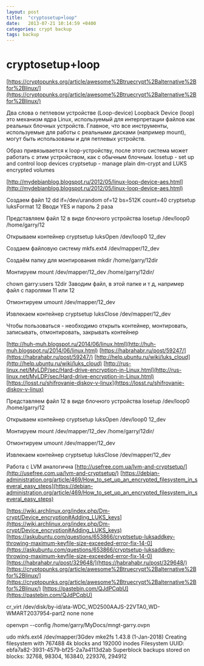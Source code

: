 ```yaml
---
layout: post
title:  "cryptosetup+loop"
date:   2013-07-21 10:14:59 +0400
categories: crypt backup
tags: backup
---
```


# cryptosetup+loop
[https://cryptopunks.org/article/awesome%2Btruecrypt%2Balternative%2Bfor%2Blinux/](https://cryptopunks.org/article/awesome%2Btruecrypt%2Balternative%2Bfor%2Blinux/)

Два слова о петлевом устройстве (Loop-device)
Loopback Device (loop) это механизм ядра Linux, используемый для интерпретации файлов как реальных блочных устройств. 
Главное, что все инструменты, используемые для работы с реальными дисками (например mount), могут быть использованы и для петлевых устройств.


Образ привязывается к loop-устройству, после этого система может работать с этим устройством, как с обычным блочным. 
  losetup - set up and control loop devices
cryptsetup - manage plain dm-crypt and LUKS encrypted volumes

[http://mydebianblog.blogspot.ru/2012/05/linux-loop-device-aes.html](http://mydebianblog.blogspot.ru/2012/05/linux-loop-device-aes.html)




Создаем файл 12
dd if=/dev/urandom of=12 bs=512K count=40
cryptsetup luksFormat 12
Вводи YES и пароль 2 раза

Представляем файл 12 в виде блочного устройства
losetup /dev/loop0 /home/garry/12

Открываем контейнер
cryptsetup luksOpen /dev/loop0 12_dev

Создаем файловую систему
mkfs.ext4 /dev/mapper/12_dev

Создаём папку для монтирования
mkdir /home/garry/12dir

Монтируем
mount /dev/mapper/12_dev /home/garry/12dir/

chown garry:users 12dir
Заводим файл, в этой папке и т д, например файл с паролями 11 или 12

Отмонтируем
umount /dev/mapper/12_dev

Извлекаем контейнер
cryptsetup luksClose /dev/mapper/12_dev

Чтобы пользоваться - необходимо открыть контейнер, монтировать, записывать, отмонтировать, закрывать контейнер

[http://huh-muh.blogspot.ru/2014/06/linux.html](http://huh-muh.blogspot.ru/2014/06/linux.html)
[https://habrahabr.ru/post/59247/](https://habrahabr.ru/post/59247/)
[http://help.ubuntu.ru/wiki/luks_cloud](http://help.ubuntu.ru/wiki/luks_cloud)
[http://rus-linux.net/MyLDP/sec/Hard-drive-encryption-in-Linux.html](http://rus-linux.net/MyLDP/sec/Hard-drive-encryption-in-Linux.html)
[https://losst.ru/shifrovanie-diskov-v-linux](https://losst.ru/shifrovanie-diskov-v-linux)









Представляем файл 12 в виде блочного устройства
losetup /dev/loop0 /home/garry/12

Открываем контейнер
cryptsetup luksOpen /dev/loop0 12_dev


Монтируем
mount /dev/mapper/12_dev /home/garry/12dir/

Отмонтируем
umount /dev/mapper/12_dev

Извлекаем контейнер
cryptsetup luksClose /dev/mapper/12_dev





Работа с LVM аналогична
[http://usefree.com.ua/lvm-and-cryptsetup/](http://usefree.com.ua/lvm-and-cryptsetup/)
[https://debian-administration.org/article/469/How_to_set_up_an_encrypted_filesystem_in_several_easy_steps](https://debian-administration.org/article/469/How_to_set_up_an_encrypted_filesystem_in_several_easy_steps)




[https://wiki.archlinux.org/index.php/Dm-crypt/Device_encryption#Adding_LUKS_keys](https://wiki.archlinux.org/index.php/Dm-crypt/Device_encryption#Adding_LUKS_keys)
[https://askubuntu.com/questions/653866/cryptsetup-luksaddkey-throwing-maximum-keyfile-size-exceeded-error-fix-14-0](https://askubuntu.com/questions/653866/cryptsetup-luksaddkey-throwing-maximum-keyfile-size-exceeded-error-fix-14-0)
[https://habrahabr.ru/post/329648/](https://habrahabr.ru/post/329648/)
[https://cryptopunks.org/article/awesome%2Btruecrypt%2Balternative%2Bfor%2Blinux/](https://cryptopunks.org/article/awesome%2Btruecrypt%2Balternative%2Bfor%2Blinux/)
[https://pastebin.com/QJdPCqbU](https://pastebin.com/QJdPCqbU)


cr_virt         /dev/disk/by-id/ata-WDC_WD2500AAJS-22VTA0_WD-WMART2037954-part2 none       none

openvpn --config /home/garry/MyDocs/mngt-garry.ovpn


udo mkfs.ext4 /dev/mapper/3Gdev
mke2fs 1.43.8 (1-Jan-2018)
Creating filesystem with 767488 4k blocks and 192000 inodes
Filesystem UUID: ebfa7a82-3931-4579-bf25-2a7a4113d2ab
Superblock backups stored on blocks: 
        32768, 98304, 163840, 229376, 294912
